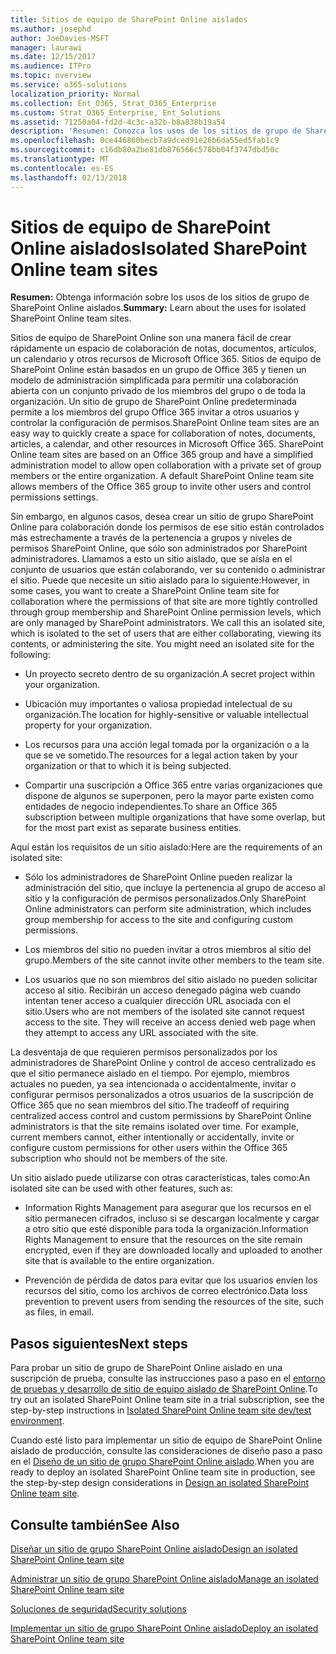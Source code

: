```yaml
---
title: Sitios de equipo de SharePoint Online aislados
ms.author: josephd
author: JoeDavies-MSFT
manager: laurawi
ms.date: 12/15/2017
ms.audience: ITPro
ms.topic: overview
ms.service: o365-solutions
localization_priority: Normal
ms.collection: Ent_O365, Strat_O365_Enterprise
ms.custom: Strat_O365_Enterprise, Ent_Solutions
ms.assetid: 71250a04-fd2d-4c3c-a32b-b8a838b19a54
description: 'Resumen: Conozca los usos de los sitios de grupo de SharePoint Online aislados.'
ms.openlocfilehash: 0ce446860becb7a9dced91e26b6da55ed5fab1c9
ms.sourcegitcommit: c16db80a2be81db876566c578bb04f3747dbd50c
ms.translationtype: MT
ms.contentlocale: es-ES
ms.lasthandoff: 02/13/2018
---
```

# <a name="isolated-sharepoint-online-team-sites"></a><span data-ttu-id="f90a6-103">Sitios de equipo de SharePoint Online aislados</span><span class="sxs-lookup"><span data-stu-id="f90a6-103">Isolated SharePoint Online team sites</span></span>

 <span data-ttu-id="f90a6-104">**Resumen:** Obtenga información sobre los usos de los sitios de grupo de SharePoint Online aislados.</span><span class="sxs-lookup"><span data-stu-id="f90a6-104">**Summary:** Learn about the uses for isolated SharePoint Online team sites.</span></span>
  
<span data-ttu-id="f90a6-p101">Sitios de equipo de SharePoint Online son una manera fácil de crear rápidamente un espacio de colaboración de notas, documentos, artículos, un calendario y otros recursos de Microsoft Office 365. Sitios de equipo de SharePoint Online están basados en un grupo de Office 365 y tienen un modelo de administración simplificada para permitir una colaboración abierta con un conjunto privado de los miembros del grupo o de toda la organización. Un sitio de grupo de SharePoint Online predeterminada permite a los miembros del grupo Office 365 invitar a otros usuarios y controlar la configuración de permisos.</span><span class="sxs-lookup"><span data-stu-id="f90a6-p101">SharePoint Online team sites are an easy way to quickly create a space for collaboration of notes, documents, articles, a calendar, and other resources in Microsoft Office 365. SharePoint Online team sites are based on an Office 365 group and have a simplified administration model to allow open collaboration with a private set of group members or the entire organization. A default SharePoint Online team site allows members of the Office 365 group to invite other users and control permissions settings.</span></span>
  
<span data-ttu-id="f90a6-p102">Sin embargo, en algunos casos, desea crear un sitio de grupo SharePoint Online para colaboración donde los permisos de ese sitio están controlados más estrechamente a través de la pertenencia a grupos y niveles de permisos SharePoint Online, que sólo son administrados por SharePoint administradores. Llamamos a esto un sitio aislado, que se aísla en el conjunto de usuarios que están colaborando, ver su contenido o administrar el sitio. Puede que necesite un sitio aislado para lo siguiente:</span><span class="sxs-lookup"><span data-stu-id="f90a6-p102">However, in some cases, you want to create a SharePoint Online team site for collaboration where the permissions of that site are more tightly controlled through group membership and SharePoint Online permission levels, which are only managed by SharePoint administrators. We call this an isolated site, which is isolated to the set of users that are either collaborating, viewing its contents, or administering the site. You might need an isolated site for the following:</span></span>
  
- <span data-ttu-id="f90a6-111">Un proyecto secreto dentro de su organización.</span><span class="sxs-lookup"><span data-stu-id="f90a6-111">A secret project within your organization.</span></span>
    
- <span data-ttu-id="f90a6-112">Ubicación muy importantes o valiosa propiedad intelectual de su organización.</span><span class="sxs-lookup"><span data-stu-id="f90a6-112">The location for highly-sensitive or valuable intellectual property for your organization.</span></span>
    
- <span data-ttu-id="f90a6-113">Los recursos para una acción legal tomada por la organización o a la que se ve sometido.</span><span class="sxs-lookup"><span data-stu-id="f90a6-113">The resources for a legal action taken by your organization or that to which it is being subjected.</span></span>
    
- <span data-ttu-id="f90a6-114">Compartir una suscripción a Office 365 entre varias organizaciones que dispone de algunos se superponen, pero la mayor parte existen como entidades de negocio independientes.</span><span class="sxs-lookup"><span data-stu-id="f90a6-114">To share an Office 365 subscription between multiple organizations that have some overlap, but for the most part exist as separate business entities.</span></span>
    
<span data-ttu-id="f90a6-115">Aquí están los requisitos de un sitio aislado:</span><span class="sxs-lookup"><span data-stu-id="f90a6-115">Here are the requirements of an isolated site:</span></span>
  
- <span data-ttu-id="f90a6-116">Sólo los administradores de SharePoint Online pueden realizar la administración del sitio, que incluye la pertenencia al grupo de acceso al sitio y la configuración de permisos personalizados.</span><span class="sxs-lookup"><span data-stu-id="f90a6-116">Only SharePoint Online administrators can perform site administration, which includes group membership for access to the site and configuring custom permissions.</span></span>
    
- <span data-ttu-id="f90a6-117">Los miembros del sitio no pueden invitar a otros miembros al sitio del grupo.</span><span class="sxs-lookup"><span data-stu-id="f90a6-117">Members of the site cannot invite other members to the team site.</span></span>
    
- <span data-ttu-id="f90a6-p103">Los usuarios que no son miembros del sitio aislado no pueden solicitar acceso al sitio. Recibirán un acceso denegado página web cuando intentan tener acceso a cualquier dirección URL asociada con el sitio.</span><span class="sxs-lookup"><span data-stu-id="f90a6-p103">Users who are not members of the isolated site cannot request access to the site. They will receive an access denied web page when they attempt to access any URL associated with the site.</span></span>
    
<span data-ttu-id="f90a6-p104">La desventaja de que requieren permisos personalizados por los administradores de SharePoint Online y control de acceso centralizado es que el sitio permanece aislado en el tiempo. Por ejemplo, miembros actuales no pueden, ya sea intencionada o accidentalmente, invitar o configurar permisos personalizados a otros usuarios de la suscripción de Office 365 que no sean miembros del sitio.</span><span class="sxs-lookup"><span data-stu-id="f90a6-p104">The tradeoff of requiring centralized access control and custom permissions by SharePoint Online administrators is that the site remains isolated over time. For example, current members cannot, either intentionally or accidentally, invite or configure custom permissions for other users within the Office 365 subscription who should not be members of the site.</span></span>
  
<span data-ttu-id="f90a6-122">Un sitio aislado puede utilizarse con otras características, tales como:</span><span class="sxs-lookup"><span data-stu-id="f90a6-122">An isolated site can be used with other features, such as:</span></span>
  
- <span data-ttu-id="f90a6-123">Information Rights Management para asegurar que los recursos en el sitio permanecen cifrados, incluso si se descargan localmente y cargar a otro sitio que esté disponible para toda la organización.</span><span class="sxs-lookup"><span data-stu-id="f90a6-123">Information Rights Management to ensure that the resources on the site remain encrypted, even if they are downloaded locally and uploaded to another site that is available to the entire organization.</span></span>
    
- <span data-ttu-id="f90a6-124">Prevención de pérdida de datos para evitar que los usuarios envíen los recursos del sitio, como los archivos de correo electrónico.</span><span class="sxs-lookup"><span data-stu-id="f90a6-124">Data loss prevention to prevent users from sending the resources of the site, such as files, in email.</span></span>
    
## <a name="next-steps"></a><span data-ttu-id="f90a6-125">Pasos siguientes</span><span class="sxs-lookup"><span data-stu-id="f90a6-125">Next steps</span></span>

<span data-ttu-id="f90a6-126">Para probar un sitio de grupo de SharePoint Online aislado en una suscripción de prueba, consulte las instrucciones paso a paso en el [entorno de pruebas y desarrollo de sitio de equipo aislado de SharePoint Online](isolated-sharepoint-online-team-site-dev-test-environment.md).</span><span class="sxs-lookup"><span data-stu-id="f90a6-126">To try out an isolated SharePoint Online team site in a trial subscription, see the step-by-step instructions in [Isolated SharePoint Online team site dev/test environment](isolated-sharepoint-online-team-site-dev-test-environment.md).</span></span>
  
<span data-ttu-id="f90a6-127">Cuando esté listo para implementar un sitio de equipo de SharePoint Online aislado de producción, consulte las consideraciones de diseño paso a paso en el [Diseño de un sitio de grupo SharePoint Online aislado](design-an-isolated-sharepoint-online-team-site.md).</span><span class="sxs-lookup"><span data-stu-id="f90a6-127">When you are ready to deploy an isolated SharePoint Online team site in production, see the step-by-step design considerations in [Design an isolated SharePoint Online team site](design-an-isolated-sharepoint-online-team-site.md).</span></span>
  
## <a name="see-also"></a><span data-ttu-id="f90a6-128">Consulte también</span><span class="sxs-lookup"><span data-stu-id="f90a6-128">See Also</span></span>

[<span data-ttu-id="f90a6-129">Diseñar un sitio de grupo SharePoint Online aislado</span><span class="sxs-lookup"><span data-stu-id="f90a6-129">Design an isolated SharePoint Online team site</span></span>](design-an-isolated-sharepoint-online-team-site.md)
  
[<span data-ttu-id="f90a6-130">Administrar un sitio de grupo SharePoint Online aislado</span><span class="sxs-lookup"><span data-stu-id="f90a6-130">Manage an isolated SharePoint Online team site</span></span>](manage-an-isolated-sharepoint-online-team-site.md)
  
[<span data-ttu-id="f90a6-131">Soluciones de seguridad</span><span class="sxs-lookup"><span data-stu-id="f90a6-131">Security solutions</span></span>](security-solutions.md)

[<span data-ttu-id="f90a6-132">Implementar un sitio de grupo SharePoint Online aislado</span><span class="sxs-lookup"><span data-stu-id="f90a6-132">Deploy an isolated SharePoint Online team site</span></span>](deploy-an-isolated-sharepoint-online-team-site.md)


